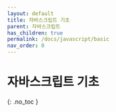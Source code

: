 ```yaml
---
layout: default
title: 자바스크립트 기초
parent: 자바스크립트 
has_children: true
permalink: /docs/javascript/basic
nav_order: 0
---
```


# 자바스크립트 기초
{: .no_toc }

